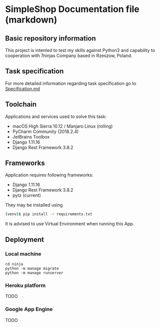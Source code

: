 # SimpleShop Documentation file (markdown)

## Basic repository information
This project is intented to test my skills against Python3 and capability to cooperation with 7ninjas Company based in Rzeszow, Poland.

## Task specification
For more detailed information regarding task specification go to [Specification.md](ProjectSpecification/Specification.md)

## Toolchain
Applications and services used to solve this task:
* macOS High Sierra 10.12 / Manjaro Linux (rolling)
* PyCharm Community (2018.2.4)
* JetBrains Toolbox
* Django 1.11.16
* Django Rest Framework 3.8.2

## Frameworks

Application requires following frameworks:

* Django 1.11.16
* Django Rest Framework 3.8.2
* pytz (current)

They may be installed using
```bash
(venv)$ pip install -r requirements.txt
```

It is advised to use Virtual Environment when running this App.

## Deployment

### Local machine
```commandline
cd ninja
python -m manage migrate
python -m manage runserver
```

### Heroku platform
TODO

### Google App Engine
TODO